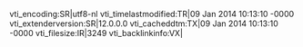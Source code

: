 vti_encoding:SR|utf8-nl
vti_timelastmodified:TR|09 Jan 2014 10:13:10 -0000
vti_extenderversion:SR|12.0.0.0
vti_cacheddtm:TX|09 Jan 2014 10:13:10 -0000
vti_filesize:IR|3249
vti_backlinkinfo:VX|
